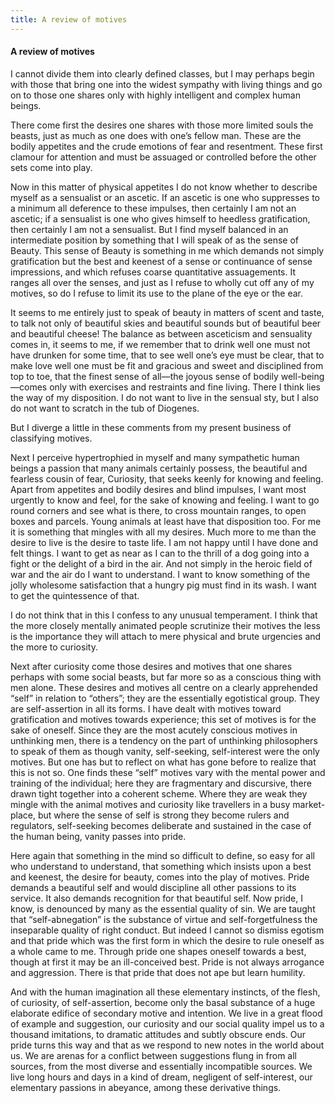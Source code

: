 ```yaml
---
title: A review of motives
---
```

#### A review of motives

I cannot divide them into clearly defined classes, but I may perhaps
begin with those that bring one into the widest sympathy with living
things and go on to those one shares only with highly intelligent and
complex human beings.

There come first the desires one shares with those more limited souls
the beasts, just as much as one does with one’s fellow man. These are
the bodily appetites and the crude emotions of fear and resentment.
These first clamour for attention and must be assuaged or controlled
before the other sets come into play.

Now in this matter of physical appetites I do not know whether to
describe myself as a sensualist or an ascetic. If an ascetic is one who
suppresses to a minimum all deference to these impulses, then certainly
I am not an ascetic; if a sensualist is one who gives himself to
heedless gratification, then certainly I am not a sensualist. But I find
myself balanced in an intermediate position by something that I will
speak of as the sense of Beauty. This sense of Beauty is something in me
which demands not simply gratification but the best and keenest of a
sense or continuance of sense impressions, and which refuses coarse
quantitative assuagements. It ranges all over the senses, and just as I
refuse to wholly cut off any of my motives, so do I refuse to limit its
use to the plane of the eye or the ear.

It seems to me entirely just to speak of beauty in matters of scent and
taste, to talk not only of beautiful skies and beautiful sounds but of
beautiful beer and beautiful cheese\! The balance as between asceticism
and sensuality comes in, it seems to me, if we remember that to drink
well one must not have drunken for some time, that to see well one’s eye
must be clear, that to make love well one must be fit and gracious and
sweet and disciplined from top to toe, that the finest sense of all—the
joyous sense of bodily well-being—comes only with exercises and
restraints and fine living. There I think lies the way of my
disposition. I do not want to live in the sensual sty, but I also do not
want to scratch in the tub of Diogenes.

But I diverge a little in these comments from my present business of
classifying motives.

Next I perceive hypertrophied in myself and many sympathetic human
beings a passion that many animals certainly possess, the beautiful and
fearless cousin of fear, Curiosity, that seeks keenly for knowing and
feeling. Apart from appetites and bodily desires and blind impulses, I
want most urgently to know and feel, for the sake of knowing and
feeling. I want to go round corners and see what is there, to cross
mountain ranges, to open boxes and parcels. Young animals at least have
that disposition too. For me it is something that mingles with all my
desires. Much more to me than the desire to live is the desire to taste
life. I am not happy until I have done and felt things. I want to get as
near as I can to the thrill of a dog going into a fight or the delight
of a bird in the air. And not simply in the heroic field of war and the
air do I want to understand. I want to know something of the jolly
wholesome satisfaction that a hungry pig must find in its wash. I want
to get the quintessence of that.

I do not think that in this I confess to any unusual temperament. I
think that the more closely mentally animated people scrutinize their
motives the less is the importance they will attach to mere physical and
brute urgencies and the more to curiosity.

Next after curiosity come those desires and motives that one shares
perhaps with some social beasts, but far more so as a conscious thing
with men alone. These desires and motives all centre on a clearly
apprehended “self” in relation to “others”; they are the essentially
egotistical group. They are self-assertion in all its forms. I have
dealt with motives toward gratification and motives towards experience;
this set of motives is for the sake of oneself. Since they are the most
acutely conscious motives in unthinking men, there is a tendency on the
part of unthinking philosophers to speak of them as though vanity,
self-seeking, self-interest were the only motives. But one has but to
reflect on what has gone before to realize that this is not so. One
finds these “self” motives vary with the mental power and training of
the individual; here they are fragmentary and discursive, there drawn
tight together into a coherent scheme. Where they are weak they mingle
with the animal motives and curiosity like travellers in a busy
market-place, but where the sense of self is strong they become rulers
and regulators, self-seeking becomes deliberate and sustained in the
case of the human being, vanity passes into pride.

Here again that something in the mind so difficult to define, so easy
for all who understand to understand, that something which insists upon
a best and keenest, the desire for beauty, comes into the play of
motives. Pride demands a beautiful self and would discipline all other
passions to its service. It also demands recognition for that beautiful
self. Now pride, I know, is denounced by many as the essential quality
of sin. We are taught that “self-abnegation” is the substance of virtue
and self-forgetfulness the inseparable quality of right conduct. But
indeed I cannot so dismiss egotism and that pride which was the first
form in which the desire to rule oneself as a whole came to me. Through
pride one shapes oneself towards a best, though at first it may be an
ill-conceived best. Pride is not always arrogance and aggression. There
is that pride that does not ape but learn humility.

And with the human imagination all these elementary instincts, of the
flesh, of curiosity, of self-assertion, become only the basal substance
of a huge elaborate edifice of secondary motive and intention. We live
in a great flood of example and suggestion, our curiosity and our social
quality impel us to a thousand imitations, to dramatic attitudes and
subtly obscure ends. Our pride turns this way and that as we respond to
new notes in the world about us. We are arenas for a conflict between
suggestions flung in from all sources, from the most diverse and
essentially incompatible sources. We live long hours and days in a kind
of dream, negligent of self-interest, our elementary passions in
abeyance, among these derivative things.
